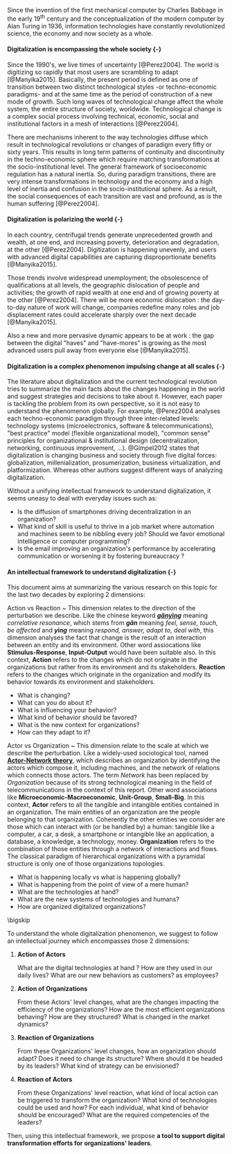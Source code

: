 Since the invention of the first mechanical computer by Charles Babbage in the early 19<sup>th</sup> century and the conceptualization of the modern computer by Alan Turing in 1936, information technologies have constantly revolutionized science, the economy and now society as a whole.

#### Digitalization is encompassing the whole society {-}

Since the 1990's, we live times of uncertainty [@Perez2004]. The world is digitizing so rapidly that most users are scrambling to adapt [@Manyika2015]. Basically, the present period is defined as one of transition between two distinct technological styles -or techno-economic paradigms- and at the same time as the period of construction of a new mode of growth. Such long waves of technological change affect the whole system, the entire structure of society, worldwide. Technological change is a complex social process involving technical, economic, social and institutional factors in a mesh of interactions [@Perez2004].

There are mechanisms inherent to the way technologies diffuse which result in technological revolutions or changes of paradigm every fifty or sixty years. This results in long term patterns of continuity and discontinuity in the techno-economic sphere which require matching transformations at the socio-institutional level. The general framework of socioeconomic regulation has a natural inertia. So, during paradigm transitions, there are very intense transformations in technology and the economy and a high level of inertia and confusion in the socio-institutional sphere. As a result, the social consequences of each transition are vast and profound, as is the human suffering [@Perez2004].

#### Digitalization is polarizing the world {-}

In each country, centrifugal trends generate unprecedented growth and wealth, at one end, and increasing poverty, deterioration and degradation, at the other [@Perez2004]. Digitization is happening unevenly, and users with advanced digital capabilities are capturing disproportionate benefits [@Manyika2015].

Those trends involve widespread unemployment; the obsolescence of qualifications at all levels, the geographic dislocation of people and activities; the growth of rapid wealth at one end and of growing poverty at the other [@Perez2004]. There will be more economic dislocation : the day-to-day nature of work will change, companies redefine many roles and job displacement rates could accelerate sharply over the next decade [@Manyika2015].

Also a new and more pervasive dynamic appears to be at work : the gap between the digital "haves" and "have-mores" is growing as the most advanced users pull away from everyone else [@Manyika2015].

#### Digitalization is a complex phenomenon impulsing change at all scales {-}

The literature about digitalization and the current technological revolution tries to summarize the main facts about the changes happening in the world and suggest strategies and decisions to take about it. However, each paper is tackling the problem from its own perspective, so it is not easy to understand the phenomenon globally. For example, @Perez2004 analyses each techno-economic paradigm through three inter-related levels: technology systems (microelectronics, software & telecommunications), "best practice" model (flexible organizational model), "common sense" principles for organizational & institutional design (decentralization, networking, continuous improvement, ...). @Gimpel2012 states that digitalization is changing business and society through five digital forces: globalization, millenialization, prosumerization, business virtualization, and platformization. Whereas other authors suggest different ways of analyzing digitalization.

Without a unifying intellectual framework to understand digitalization, it seems uneasy to deal with everyday issues such as:

- Is the diffusion of smartphones driving decentralization in an organization?
- What kind of skill is useful to thrive in a job market where automation and machines seem to be nibbling every job? Should we favor emotional intelligence or computer programming?
- Is the email improving an organization's performance by accelerating communication or worsening it by fostering bureaucracy ?

#### An intellectual framework to understand digitalization {-}

This document aims at summarizing the various research on this topic for the last two decades by exploring 2 dimensions:

Action vs Reaction
~ This dimension relates to the direction of the perturbation we describe. Like the chinese keyword [**_gǎnyìng_**](https://en.wikipedia.org/wiki/Ganying) meaning _correlative resonance_, which stems from **_gǎn_** meaning _feel, sense, touch, be affected_ and **_yìng_** meaning _respond, answer, adapt to, deal with_, this dimension analyses the fact that change is the result of an interaction between an entity and its environment. Other word assiocations like **Stimulus-Response**, **Input-Output** would have been suitable also. In this context, **Action** refers to the changes which do not originate in the organizations but rather from its environment and its stakeholders. **Reaction** refers to the changes which originate in the organization and modify its behavior towards its environment and stakeholders.

  - What is changing?
  - What can you do about it?
  - What is influencing your behavior?
  - What kind of behavior should be favored?
  - What is the new context for organizations?
  - How can they adapt to it?

Actor vs Organization
~ This dimension relate to the scale at which we describe the perturbation. Like a widely-used sociological tool, named [**Actor-Network theory**](https://en.wikipedia.org/wiki/Actor%E2%80%93network_theory), which describes an organization by identifying the actors which compose it, including machines, and  the network of relations which connects those actors. The term _Network_ has been replaced by _Organization_ because of its strong technological meaning in the field of telecommunications in the context of this report. Other word associations like **Microeconomic-Macroeconomic**, **Unit-Group**, **Small-Big**. In this context, **Actor** refers to all the tangible and intangible entities contained in an organization. The main entities of an organization are the people belonging to that organization. Coherently the other entities we consider are those which can interact with (or be handled by) a human: tangible like a computer, a car, a desk, a smartphone or intangible like an application, a database, a knowledge, a technology, money. **Organization** refers to the combination of those entities through a network of interactions and flows. The classical paradigm of hierarchical organizations with a pyramidal structure is only one of those organizations topologies.

  - What is happening locally vs what is happening globally?
  - What is happening from the point of view of a mere human?
  - What are the technologies at hand?
  - What are the new systems of technologies and humans?
  - How are organized digitalized organizations?

\bigskip

To understand the whole digitalization phenomenon, we suggest to follow an intellectual journey which encompasses those 2 dimensions:

1. **Action of Actors**

    What are the digital technologies at hand ? How are they used in our daily lives? What are our new behaviors as customers? as employees?

2. **Action of Organizations**

    From these Actors' level changes, what are the changes impacting the efficiency of the organizations? How are the most efficient organizations behaving? How are they structured? What is changed in the market dynamics?

3. **Reaction of Organizations**

    From these Organizations' level changes, how an organization should adapt? Does it need to change its structure? Where should it be headed by its leaders? What kind of strategy can be envisioned?

4. **Reaction of Actors**

    From these Organizations' level reaction, what kind of local action can be triggered to transform the organization? What kind of technologies could be used and how? For each individual, what kind of behavior should be encouraged? What are the required competencies of the leaders?

Then, using this intellectual framework, we propose **a tool to support digital transformation efforts for organizations' leaders**.

